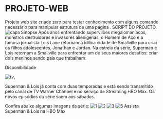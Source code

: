 # PROJETO-WEB
Projeto web site criado zero para testar conhecimento com alguns comando necessário para manipular estrutura de uma página .
SCRIPT DO PROJETO.
![capa](https://user-images.githubusercontent.com/106616102/178157551-5d84742b-f741-474d-88ef-c29090d77dc0.jpg)
Sinopse
Após anos enfrentando supervilões megalomaníacos, monstros destruidores e invasores alienígenas, o Homem de Aço e a famosa jornalista Lois Lane retornam à idílica cidade de Smallville para criar os filhos adolescentes, Jonathan e Jordan.
Na estreia da série, Superman e Lois retornam a Smallville para enfrentar um de seus maiores desafios: criar dois meninos sendo pais que trabalham.

Disponibilidade

![tv](https://user-images.githubusercontent.com/106616102/178157579-a0c19b3c-835c-4bff-89ea-d2ca203bc29b.jpg),

Superman & Lois já conta com duas temporadas e está sendo transmitido pelo canal de TV Warner Channel e no serviço de Streaming HBO Max. Os novos episódios da série saem aos sábados.

Confira abaixo algumas imagens da série:
![1](https://user-images.githubusercontent.com/106616102/178157591-5a37bca9-3bd3-4146-b5dc-0647d3dd7451.jpg)
![2](https://user-images.githubusercontent.com/106616102/178157597-26ce013f-fd2d-4975-929c-f4c5e9860436.jpg)
![3](https://user-images.githubusercontent.com/106616102/178157602-0531d95a-39eb-4322-8189-513b3a40617c.jpg)
![5](https://user-images.githubusercontent.com/106616102/178157616-abae45c2-aae3-4cb1-ab13-7d4197400d50.jpg)
Assista Superman & Lois na HBO Max
